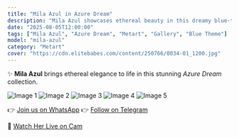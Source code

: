 ```yaml
---
title: "Mila Azul in Azure Dream"
description: "Mila Azul showcases ethereal beauty in this dreamy blue-themed gallery collection."
date: "2025-08-05T12:00:00"
tags: ["Mila Azul", "Azure Dream", "Metart", "Gallery", "Blue Theme"]
model: "mila-azul"
category: "Metart"
cover: "https://cdn.elitebabes.com/content/250766/0034-01_1200.jpg"
---
```


✨ **Mila Azul** brings ethereal elegance to life in this stunning *Azure Dream* collection.

![Image 1](https://cdn.elitebabes.com/content/250766/0034-01_1200.jpg)
![Image 2](https://cdn.elitebabes.com/content/250766/0034-02_1200.jpg)
![Image 3](https://cdn.elitebabes.com/content/250766/0034-03_1200.jpg)
![Image 4](https://cdn.elitebabes.com/content/250766/0034-04_1200.jpg)
![Image 5](https://cdn.elitebabes.com/content/250766/0034-05_1200.jpg)

👉 [Join us on WhatsApp](https://whatsapp.com/channel/0029VaMsUAp7tkjI8KcaRn10)
👉 [Follow on Telegram](https://t.me/Xibabes)

🔞 [Watch Her Live on Cam](https://redirecting-kappa.vercel.app/)
